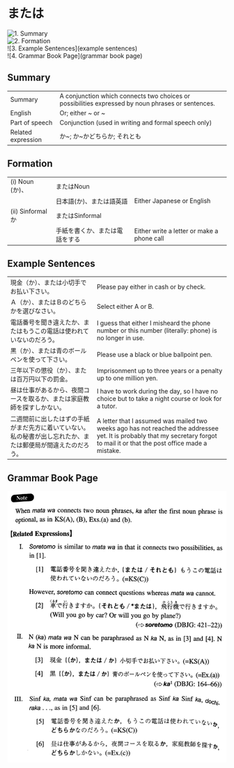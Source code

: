 # または

![1. Summary](summary)<br>
![2. Formation](formation)<br>
![3. Example Sentences](example sentences)<br>
![4. Grammar Book Page](grammar book page)<br>


## Summary

<table><tr>   <td>Summary</td>   <td>A conjunction which connects two choices or possibilities expressed by noun phrases or sentences.</td></tr><tr>   <td>English</td>   <td>Or; either ~ or ~</td></tr><tr>   <td>Part of speech</td>   <td>Conjunction (used in writing and formal speech only)</td></tr><tr>   <td>Related expression</td>   <td>か~; か~かどちらか; それとも</td></tr></table>

## Formation

<table class="table"><tbody><tr class="tr head"><td class="td"><span class="numbers">(i)</span> <span class="bold">Noun (か)、</span></td><td class="td"><span class="concept">または</span><span>Noun</span></td><td class="td"></td></tr><tr class="tr"><td class="td"></td><td class="td"><span>日本語(か)、</span><span class="concept">または</span><span>語英語</span></td><td class="td"><span>Either Japanese or English</span></td></tr><tr class="tr head"><td class="td"><span class="numbers">(ii)</span> <span class="bold">Sinformal か</span></td><td class="td"><span class="concept">または</span><span>Sinformal</span></td><td class="td"></td></tr><tr class="tr"><td class="td"></td><td class="td"><span>手紙を書くか、</span><span class="concept">または</span><span>電話をする</span></td><td class="td"><span>Either write a letter or make a phone call</span></td></tr></tbody></table>

## Example Sentences

<table><tr>   <td>現金（か）、または小切手でお払い下さい。</td>   <td>Please pay either in cash or by check.</td></tr><tr>   <td>Ａ（か）、またはＢのどちらかを選びなさい。</td>   <td>Select either A or B.</td></tr><tr>   <td>電話番号を聞き違えたか、またはもうこの電話は使われていないのだろう。</td>   <td>I guess that either I misheard the phone number or this number (literally: phone) is no longer in use.</td></tr><tr>   <td>黒（か）、または青のボールペンを使って下さい。</td>   <td>Please use a black or blue ballpoint pen.</td></tr><tr>   <td>三年以下の懲役（か）、または百万円以下の罰金。</td>   <td>Imprisonment up to three years or a penalty up to one million yen.</td></tr><tr>   <td>昼は仕事があるから、夜間コースを取るか、または家庭教師を探すしかない。</td>   <td>I have to work during the day, so I have no choice but to take a night course or look for a tutor.</td></tr><tr>   <td>二週間前に出したはずの手紙がまだ先方に着いていない。私の秘書が出し忘れたか、または郵便局が間違えたのだろう。</td>   <td>A letter that I assumed was mailed two weeks ago has not reached the addressee yet. It is probably that my secretary forgot to mail it or that the post office made a mistake.</td></tr></table>

## Grammar Book Page

![](../img/Intermediateまたは.png)

